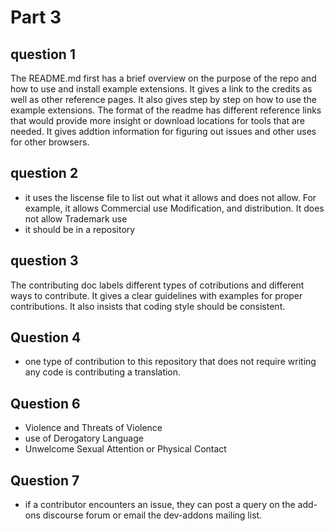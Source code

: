 # Part 3

## question 1
The README.md first has a brief overview on the purpose of the repo and how to use and install example extensions. It gives a link to the credits as well as other reference pages. It also gives step by step on how to use the example extensions. The format of the readme has different reference links that would provide more insight or download locations for tools that are needed. It gives addtion information for figuring out issues and other uses for other browsers.

## question 2
- it uses the liscense file to list out what it allows and does not allow. For example, it allows Commercial use
Modification, and distribution. It does not allow Trademark use
- it should be in a repository
  
## question 3
The contributing doc labels different types of cotributions and different ways to contribute. It gives a clear guidelines with examples for proper contributions. It also insists that coding style should be consistent. 

## Question 4
- one type of contribution to this repository that does not require writing any code is contributing a translation.

## Question 6
- Violence and Threats of Violence
- use of Derogatory Language
- Unwelcome Sexual Attention or Physical Contact

## Question 7 
- if a contributor encounters an issue, they can post a query on the add-ons discourse forum or email the dev-addons mailing list.
